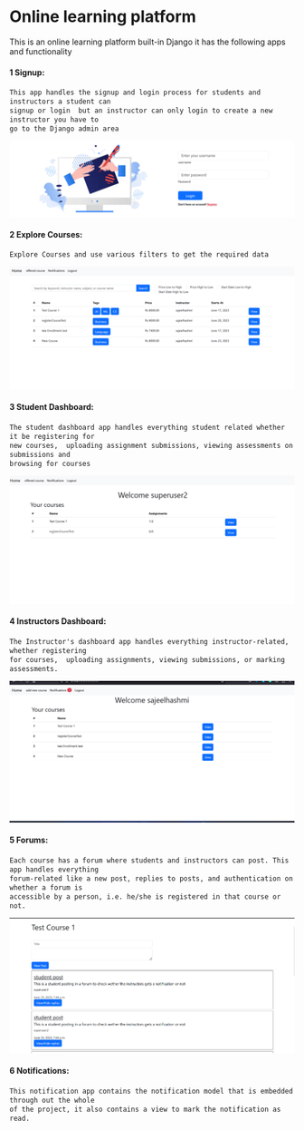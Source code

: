 # Online learning platform
This is an online learning platform built-in Django it has the following apps and functionality
#### 1 Signup:
    This app handles the signup and login process for students and instructors a student can 
    signup or login  but an instructor can only login to create a new instructor you have to 
    go to the Django admin area
    
![](screenshots/login.png)

#### 2 Explore Courses:
    Explore Courses and use various filters to get the required data

![](screenshots/explore.png) 

#### 3 Student Dashboard:
    The student dashboard app handles everything student related whether it be registering for 
    new courses,  uploading assignment submissions, viewing assessments on submissions and 
    browsing for courses 
![](screenshots/student.png) 

#### 4 Instructors Dashboard:

    The Instructor's dashboard app handles everything instructor-related, whether registering 
    for courses,  uploading assignments, viewing submissions, or marking assessments.
    
![](screenshots/instructor.png)

#### 5 Forums:
    Each course has a forum where students and instructors can post. This app handles everything 
    forum-related like a new post, replies to posts, and authentication on whether a forum is 
    accessible by a person, i.e. he/she is registered in that course or not.
    
![](screenshots/forum.png)

#### 6 Notifications:
    This notification app contains the notification model that is embedded through out the whole 
    of the project, it also contains a view to mark the notification as read.
    


